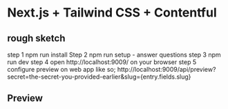 # Next.js + Tailwind CSS + Contentful

## rough sketch ##
step 1 npm run install
Step 2 npm run setup - answer questions
step 3 npm run dev
step 4 open http://localhost:9009/ on your browser
step 5 configure preview on web app like so; http://localhost:9009/api/preview?secret=the-secret-you-provided-earlier&slug={entry.fields.slug}


## Preview


